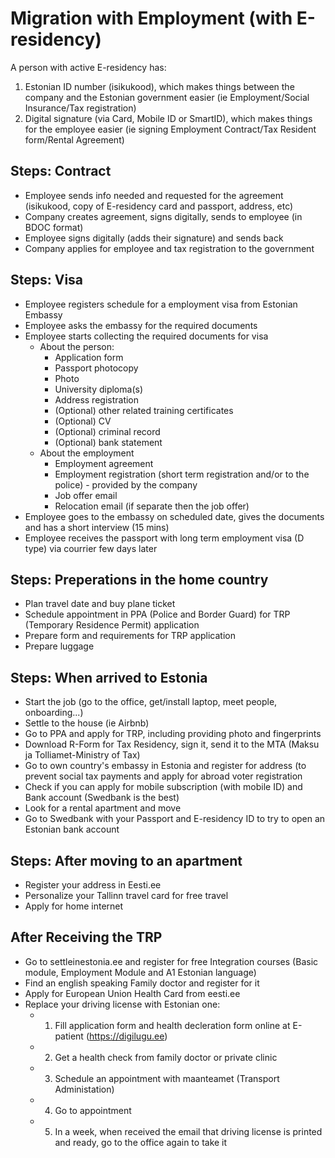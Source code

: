 # Migration with Employment (with E-residency)

A person with active E-residency has:
1. Estonian ID number (isikukood), which makes things between the company and the Estonian government easier (ie Employment/Social Insurance/Tax registration)
2. Digital signature (via Card, Mobile ID or SmartID), which makes things for the employee easier (ie signing Employment Contract/Tax Resident form/Rental Agreement)

## Steps: Contract

- Employee sends info needed and requested for the agreement (isikukood, copy of E-residency card and passport, address, etc)
- Company creates agreement, signs digitally, sends to employee (in BDOC format)
- Employee signs digitally (adds their signature) and sends back
- Company applies for employee and tax registration to the government

## Steps: Visa
- Employee registers schedule for a employment visa from Estonian Embassy
- Employee asks the embassy for the required documents
- Employee starts collecting the required documents for visa
  - About the person:
    - Application form
    - Passport photocopy
    - Photo
    - University diploma(s)
    - Address registration
    - (Optional) other related training certificates
    - (Optional) CV
    - (Optional) criminal record
    - (Optional) bank statement
  - About the employment
    - Employment agreement
    - Employment registration (short term registration and/or to the police) - provided by the company
    - Job offer email
    - Relocation email (if separate then the job offer)
- Employee goes to the embassy on scheduled date, gives the documents and has a short interview (15 mins)
- Employee receives the passport with long term employment visa (D type) via courrier few days later

## Steps: Preperations in the home country
- Plan travel date and buy plane ticket
- Schedule appointment in PPA (Police and Border Guard) for TRP (Temporary Residence Permit) application
- Prepare form and requirements for TRP application
- Prepare luggage

## Steps: When arrived to Estonia
- Start the job (go to the office, get/install laptop, meet people, onboarding...)
- Settle to the house (ie Airbnb)
- Go to PPA and apply for TRP, including providing photo and fingerprints
- Download R-Form for Tax Residency, sign it, send it to the MTA (Maksu ja Tolliamet-Ministry of Tax)
- Go to own country's embassy in Estonia and register for address (to prevent social tax payments and apply for abroad voter registration
- Check if you can apply for mobile subscription (with mobile ID) and Bank account (Swedbank is the best)
- Look for a rental apartment and move
- Go to Swedbank with your Passport and E-residency ID to try to open an Estonian bank account

## Steps: After moving to an apartment
- Register your address in Eesti.ee
- Personalize your Tallinn travel card for free travel
- Apply for home internet

## After Receiving the TRP
- Go to settleinestonia.ee and register for free Integration courses (Basic module, Employment Module and A1 Estonian language)
- Find an english speaking Family doctor and register for it
- Apply for European Union Health Card from eesti.ee
- Replace your driving license with Estonian one:
  - 1. Fill application form and health decleration form online at E-patient (https://digilugu.ee)
  - 2. Get a health check from family doctor or private clinic
  - 3. Schedule an appointment with maanteamet (Transport Administation)
  - 4. Go to appointment
  - 5. In a week, when received the email that driving license is printed and ready, go to the office again to take it
